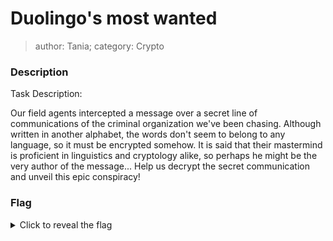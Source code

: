 # Duolingo's most wanted
> author: Tania; category: Crypto

### Description
Task Description:

Our field agents intercepted a message over a secret line of communications of the criminal organization we've been chasing.
Although written in another alphabet, the words don't seem to belong to any language, so it must be encrypted somehow. It is said that their mastermind is proficient in linguistics and cryptology alike, so perhaps he might be the very author of the message...
Help us decrypt the secret communication and unveil this epic conspiracy!

### Flag
<details>
  <summary>Click to reveal the flag</summary>
  HCamp{comp13t3_tod4y5_l3s5ons}
</details>
